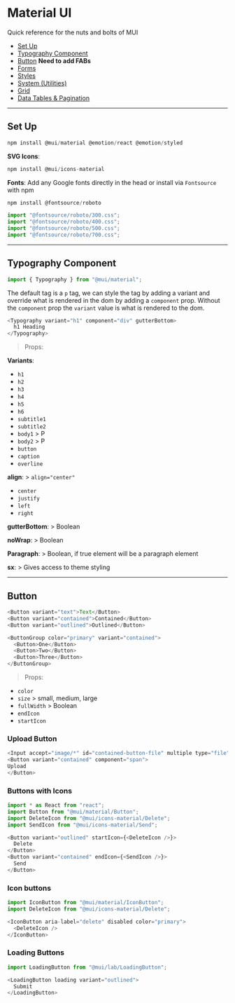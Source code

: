 # Material UI

Quick reference for the nuts and bolts of MUI

- [Set Up](#Set-Up)
- [Typography Component](#Typography-Component)
- [Button](#Button) **Need to add FABs**
- [Forms](https://github.com/Adamskoullos/react-guide/blob/main/mui-forms.md)
- [Styles](https://github.com/Adamskoullos/react-guide/blob/main/mui-styles.md)
- [System (Utilities)]()
- [Grid](https://github.com/Adamskoullos/react-guide/blob/main/grid.md)
- [Data Tables & Pagination](https://github.com/Adamskoullos/react-guide/blob/main/tables.md)

---

## Set Up

```js
npm install @mui/material @emotion/react @emotion/styled
```

**SVG Icons**:

```js
npm install @mui/icons-material
```

**Fonts**: Add any Google fonts directly in the head or install via `Fontsource` with npm

```js
npm install @fontsource/roboto
```

```js
import "@fontsource/roboto/300.css";
import "@fontsource/roboto/400.css";
import "@fontsource/roboto/500.css";
import "@fontsource/roboto/700.css";
```

---

## Typography Component

```js
import { Typography } from "@mui/material";
```

The default tag is a `p` tag, we can style the tag by adding a variant and override what is rendered in the dom by adding a `component` prop. Without the `component` prop the `variant` value is what is rendered to the dom.

```js
<Typography variant="h1" component="div" gutterBottom>
  h1 Heading
</Typography>
```

> Props:

**Variants**:

- `h1`
- `h2`
- `h3`
- `h4`
- `h5`
- `h6`
- `subtitle1`
- `subtitle2`
- `body1` > P
- `body2` > P
- `button`
- `caption`
- `overline`

**align**: > `align="center"`

- `center`
- `justify`
- `left`
- `right`

**gutterBottom**: > Boolean

**noWrap**: > Boolean

**Paragraph**: > Boolean, if true element will be a paragraph element

**sx**: > Gives access to theme styling

---

## Button

```js
<Button variant="text">Text</Button>
<Button variant="contained">Contained</Button>
<Button variant="outlined">Outlined</Button>
```

```js
<ButtonGroup color="primary" variant="contained">
  <Button>One</Button>
  <Button>Two</Button>
  <Button>Three</Button>
</ButtonGroup>
```

> Props:

- `color`
- `size` > small, medium, large
- `fullWidth` > Boolean
- `endIcon`
- `startIcon`

### Upload Button

```js
<Input accept="image/*" id="contained-button-file" multiple type="file" />
<Button variant="contained" component="span">
Upload
</Button>
```

### Buttons with Icons

```js
import * as React from "react";
import Button from "@mui/material/Button";
import DeleteIcon from "@mui/icons-material/Delete";
import SendIcon from "@mui/icons-material/Send";
```

```js
<Button variant="outlined" startIcon={<DeleteIcon />}>
  Delete
</Button>
<Button variant="contained" endIcon={<SendIcon />}>
  Send
</Button>
```

### Icon buttons

```js
import IconButton from "@mui/material/IconButton";
import DeleteIcon from "@mui/icons-material/Delete";
```

```js
<IconButton aria-label="delete" disabled color="primary">
  <DeleteIcon />
</IconButton>
```

### Loading Buttons

```js
import LoadingButton from "@mui/lab/LoadingButton";
```

```js
<LoadingButton loading variant="outlined">
  Submit
</LoadingButton>
```
